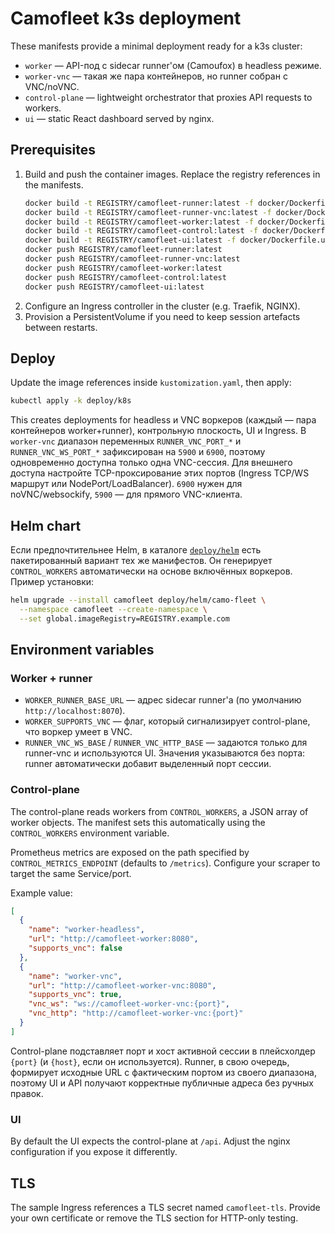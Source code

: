 # Camofleet k3s deployment

These manifests provide a minimal deployment ready for a k3s cluster:

- `worker` — API-под с sidecar runner'ом (Camoufox) в headless режиме.
- `worker-vnc` — такая же пара контейнеров, но runner собран с VNC/noVNC.
- `control-plane` — lightweight orchestrator that proxies API requests to workers.
- `ui` — static React dashboard served by nginx.

## Prerequisites

1. Build and push the container images. Replace the registry references in the manifests.
   ```sh
   docker build -t REGISTRY/camofleet-runner:latest -f docker/Dockerfile.runner .
   docker build -t REGISTRY/camofleet-runner-vnc:latest -f docker/Dockerfile.runner-vnc .
   docker build -t REGISTRY/camofleet-worker:latest -f docker/Dockerfile.worker .
   docker build -t REGISTRY/camofleet-control:latest -f docker/Dockerfile.control .
   docker build -t REGISTRY/camofleet-ui:latest -f docker/Dockerfile.ui .
   docker push REGISTRY/camofleet-runner:latest
   docker push REGISTRY/camofleet-runner-vnc:latest
   docker push REGISTRY/camofleet-worker:latest
   docker push REGISTRY/camofleet-control:latest
   docker push REGISTRY/camofleet-ui:latest
   ```
2. Configure an Ingress controller in the cluster (e.g. Traefik, NGINX).
3. Provision a PersistentVolume if you need to keep session artefacts between restarts.

## Deploy

Update the image references inside `kustomization.yaml`, then apply:

```sh
kubectl apply -k deploy/k8s
```

This creates deployments for headless и VNC воркеров (каждый — пара контейнеров worker+runner),
контрольную плоскость, UI и Ingress. В `worker-vnc` диапазон переменных `RUNNER_VNC_PORT_*` и
`RUNNER_VNC_WS_PORT_*` зафиксирован на `5900` и `6900`, поэтому одновременно доступна только одна
VNC-сессия. Для внешнего доступа настройте TCP-проксирование этих портов (Ingress TCP/WS маршрут
или NodePort/LoadBalancer). `6900` нужен для noVNC/websockify, `5900` — для прямого VNC-клиента.

## Helm chart

Если предпочтительнее Helm, в каталоге [`deploy/helm`](../helm) есть пакетированный вариант тех же
манифестов. Он генерирует `CONTROL_WORKERS` автоматически на основе включённых воркеров. Пример
установки:

```sh
helm upgrade --install camofleet deploy/helm/camo-fleet \
  --namespace camofleet --create-namespace \
  --set global.imageRegistry=REGISTRY.example.com
```

## Environment variables

### Worker + runner

- `WORKER_RUNNER_BASE_URL` — адрес sidecar runner'а (по умолчанию `http://localhost:8070`).
- `WORKER_SUPPORTS_VNC` — флаг, который сигнализирует control-plane, что воркер умеет в VNC.
- `RUNNER_VNC_WS_BASE` / `RUNNER_VNC_HTTP_BASE` — задаются только для runner-vnc и используются UI.
  Значения указываются без порта: runner автоматически добавит выделенный порт сессии.

### Control-plane

The control-plane reads workers from `CONTROL_WORKERS`, a JSON array of worker objects. The
manifest sets this automatically using the `CONTROL_WORKERS` environment variable.

Prometheus metrics are exposed on the path specified by `CONTROL_METRICS_ENDPOINT` (defaults to
`/metrics`). Configure your scraper to target the same Service/port.

Example value:

```json
[
  {
    "name": "worker-headless",
    "url": "http://camofleet-worker:8080",
    "supports_vnc": false
  },
  {
    "name": "worker-vnc",
    "url": "http://camofleet-worker-vnc:8080",
    "supports_vnc": true,
    "vnc_ws": "ws://camofleet-worker-vnc:{port}",
    "vnc_http": "http://camofleet-worker-vnc:{port}"
  }
]
```
Control-plane подставляет порт и хост активной сессии в плейсхолдер `{port}` (и `{host}`, если он
используется). Runner, в свою очередь, формирует исходные URL с фактическим портом из своего
диапазона, поэтому UI и API получают корректные публичные адреса без ручных правок.

### UI

By default the UI expects the control-plane at `/api`. Adjust the nginx configuration if you
expose it differently.

## TLS

The sample Ingress references a TLS secret named `camofleet-tls`. Provide your own certificate
or remove the TLS section for HTTP-only testing.
